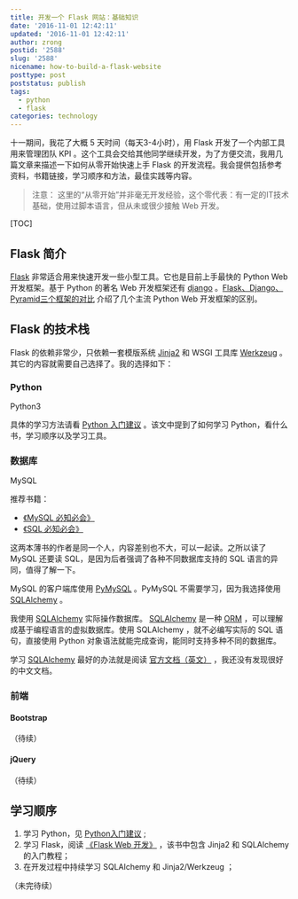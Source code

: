 ```yaml
---
title: 开发一个 Flask 网站：基础知识
date: '2016-11-01 12:42:11'
updated: '2016-11-01 12:42:11'
author: zrong
postid: '2588'
slug: '2588'
nicename: how-to-build-a-flask-website
posttype: post
poststatus: publish
tags:
  - python
  - flask
categories: technology
---
```


十一期间，我花了大概 5 天时间（每天3-4小时），用 Flask 开发了一个内部工具用来管理团队 KPI 。这个工具会交给其他同学继续开发，为了方便交流，我用几篇文章来描述一下如何从零开始快速上手 Flask 的开发流程。我会提供包括参考资料，书籍链接，学习顺序和方法，最佳实践等内容。<!--more-->

> 注意： 这里的“从零开始”并非毫无开发经验，这个零代表：有一定的IT技术基础，使用过脚本语言，但从未或很少接触 Web 开发。

[TOC]

## Flask 简介

[Flask][1] 非常适合用来快速开发一些小型工具。它也是目前上手最快的 Python Web 开发框架。基于 Python 的著名 Web 开发框架还有 [django][2] 。[Flask、Django、Pyramid三个框架的对比][3] 介绍了几个主流 Python Web 开发框架的区别。

## Flask 的技术栈

Flask 的依赖非常少，只依赖一套模版系统 [Jinja2][4] 和 WSGI 工具库 [Werkzeug][5] 。其它的内容就需要自己选择了。我的选择如下：

### Python

Python3

具体的学习方法请看 [Python 入门建议][7] 。该文中提到了如何学习 Python，看什么书，学习顺序以及学习工具。

### 数据库

MySQL

推荐书籍：

- [《MySQL 必知必会》][8] 
- [《SQL 必知必会》][9]

这两本薄书的作者是同一个人，内容差别也不大，可以一起读。之所以读了 MySQL 还要读 SQL，是因为后者强调了各种不同数据库支持的 SQL 语言的异同，值得了解一下。

MySQL 的客户端库使用 [PyMySQL][10] 。PyMySQL 不需要学习，因为我选择使用 [SQLAlchemy][6] 。

我使用 [SQLAlchemy][6] 实际操作数据库。 [SQLAlchemy][6] 是一种 [ORM][11] ，可以理解成基于编程语言的虚拟数据库。使用 SQLAlchemy ，就不必编写实际的 SQL 语句，直接使用 Python 对象语法就能完成查询，能同时支持多种不同的数据库。

学习 [SQLAlchemy][6] 最好的办法就是阅读 [官方文档（英文）][12] ，我还没有发现很好的中文文档。

### 前端

#### Bootstrap

（待续）

#### jQuery

（待续）

## 学习顺序

1. 学习 Python，见 [Python入门建议][7] ;
2. 学习 Flask，阅读 [《Flask Web 开发》][13] ，该书中包含 Jinja2 和 SQLAlchemy 的入门教程；
3. 在开发过程中持续学习 SQLAlchemy 和 Jinja2/Werkzeug ；

（未完待续）

[1]: http://flask.pocoo.org/
[2]: https://www.djangoproject.com/
[3]: http://python.jobbole.com/81396/
[4]: http://jinja.pocoo.org/
[5]: http://werkzeug.pocoo.org/
[6]: http://www.sqlalchemy.org/
[7]: https://blog.zengrong.net/post/2335.html
[8]: https://book.douban.com/subject/3354490/
[9]: https://book.douban.com/subject/24250054/
[10]: https://github.com/PyMySQL/PyMySQL
[11]: https://en.wikipedia.org/wiki/Object-relational_mapping
[12]: http://docs.sqlalchemy.org/en/latest/
[13]: https://book.douban.com/subject/26274202/
